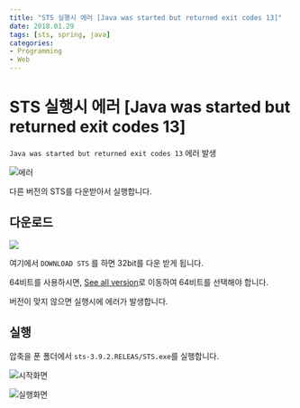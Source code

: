 ```yaml
---
title: "STS 실행시 에러 [Java was started but returned exit codes 13]"
date: 2018.01.29
tags: [sts, spring, java]
categories:
- Programming
- Web
---
```


# STS 실행시 에러 [Java was started but returned exit codes 13]

`Java was started but returned exit codes 13` 에러 발생

![에러](https://goo.gl/8GfKrC)

다른 버전의 STS를 다운받아서 실행합니다. 

## 다운로드

![](https://goo.gl/pQtaod)

여기에서 `DOWNLOAD STS` 를 하면 32bit를 다운 받게 됩니다.

64비트를 사용하시면, [See all version](https://spring.io/tools/sts/all)로 이동하여 64비트를 선택해야 합니다.

버전이 맞지 않으면 실행시에 에러가 발생합니다. 

## 실행

압축을 푼 폴더에서 `sts-3.9.2.RELEAS/STS.exe`를 실행합니다.

![시작화면](https://goo.gl/F3yPi2)

![실행화면](https://goo.gl/VQ4sZ9)
